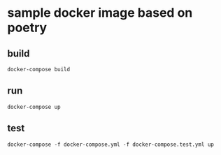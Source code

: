 # sample docker image based on poetry

## build

```shell
docker-compose build
```

## run

```shell
docker-compose up
```

## test

```shell
docker-compose -f docker-compose.yml -f docker-compose.test.yml up
```
